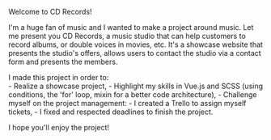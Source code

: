 Welcome to CD Records!

I'm a huge fan of music and I wanted to make a project around music.
Let me present you CD Records, a music studio that can help customers to record albums, or double voices in movies, etc.
It's a showcase website that presents the studio's offers, allows users to contact the studio via a contact form and presents the members.

I made this project in order to:   
    - Realize a showcase project,
    - Highlight my skills in Vue.js and SCSS (using conditions, the 'for' loop, mixin for a better code architecture),
    - Challenge myself on the project management:
        - I created a Trello to assign myself tickets,
        - I fixed and respected deadlines to finish the project.
        
I hope you'll enjoy the project!

